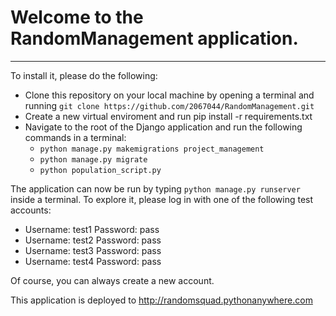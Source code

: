 # Welcome to the RandomManagement application. #
- - - - 
To install it, please do the following: 
- Clone this repository on your local machine by opening a terminal and running 
   `git clone https://github.com/2067044/RandomManagement.git`
- Create a new virtual enviroment and run pip install -r requirements.txt
- Navigate to the root of the Django application and run the following commands in 
   a terminal:
   - `python manage.py makemigrations project_management`
   - `python manage.py migrate`
   - `python population_script.py`

The application can now be run by typing `python manage.py runserver` inside a terminal.
To explore it, please log in with one of the following test accounts:
- Username: test1 Password: pass
- Username: test2 Password: pass
- Username: test3 Password: pass
- Username: test4 Password: pass

Of course, you can always create a new account.

This application is deployed to http://randomsquad.pythonanywhere.com
